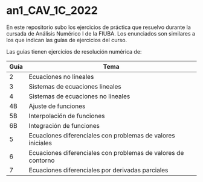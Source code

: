 # an1_CAV_1C_2022

En este repositorio subo los ejercicios de práctica que resuelvo durante la cursada de Análisis Numérico I de la FIUBA. Los enunciados son similares a los que indican las guías de ejercicios del curso.

Las guías tienen ejercicios de resolución numérica de:

| Guía | Tema                                                          |
|------|---------------------------------------------------------------|
| 2    | Ecuaciones no lineales                                        |
| 3    | Sistemas de ecuaciones lineales                               |
| 4    | Sistemas de ecuaciones no lineales                            |
| 4B   | Ajuste de funciones                                           |
| 5B   | Interpolación de funciones                                    |
| 6B   | Integración de funciones                                      |
| 5    | Ecuaciones diferenciales con problemas de valores iniciales   |
| 6    | Ecuaciones diferenciales con problemas de valores de contorno |
| 7    | Ecuaciones diferenciales por derivadas parciales              |
